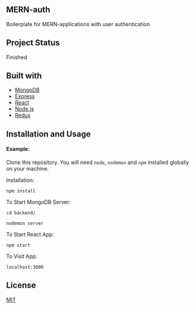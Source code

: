 ## MERN-auth
Boilerplate for MERN-applications with user authentication

## Project Status
Finished

## Built with
* [MongoDB](https://www.mongodb.com/)
* [Express](https://expressjs.com/)
* [React](https://reactjs.org/)
* [Node.js](https://nodejs.org/en/)
* [Redux](https://redux.js.org/)

## Installation and Usage
#### Example:
Clone this repository. You will need `node`, `nodemon` and `npm` installed globally on your machine.  

Installation:  

`npm install`  

To Start MongoDB Server:  

`cd backend/`  

`nodemon server`  

To Start React App:  

`npm start`  

To Visit App:  

`localhost:3000`  

## License
[MIT](https://choosealicense.com/licenses/mit/)
